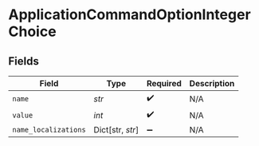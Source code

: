 # ApplicationCommandOptionIntegerChoice


## Fields

| Field                | Type                 | Required             | Description          |
| -------------------- | -------------------- | -------------------- | -------------------- |
| `name`               | *str*                | :heavy_check_mark:   | N/A                  |
| `value`              | *int*                | :heavy_check_mark:   | N/A                  |
| `name_localizations` | Dict[str, *str*]     | :heavy_minus_sign:   | N/A                  |